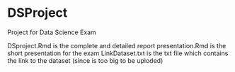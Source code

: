 # DSProject
Project for Data Science Exam

DSproject.Rmd is the complete and detailed report
presentation.Rmd is the short presentation for the exam
LinkDataset.txt is the txt file which contains the link to the dataset (since is too big to be uploded)

